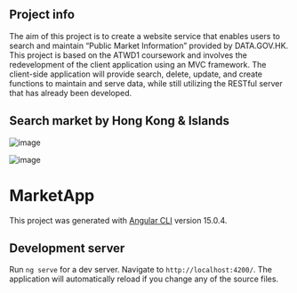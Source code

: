 ## Project info

The aim of this project is to create a website service that enables users to search and maintain “Public Market Information” provided by DATA.GOV.HK. This project is based on the ATWD1 coursework and involves the redevelopment of the client application using an MVC framework. The client-side application will provide search, delete, update, and create functions to maintain and serve data, while still utilizing the RESTful server that has already been developed.

## Search market by Hong Kong & Islands

![image](https://github.com/SeaKaByt/AngularMarketWeb/assets/88830273/75ce90c8-dccc-4dad-a269-9ae9de12e431)

![image](https://github.com/SeaKaByt/AngularMarketWeb/assets/88830273/71cdcafb-f9df-433d-8c07-700ad3efc6a1)

# MarketApp

This project was generated with [Angular CLI](https://github.com/angular/angular-cli) version 15.0.4.

## Development server

Run `ng serve` for a dev server. Navigate to `http://localhost:4200/`. The application will automatically reload if you change any of the source files.
